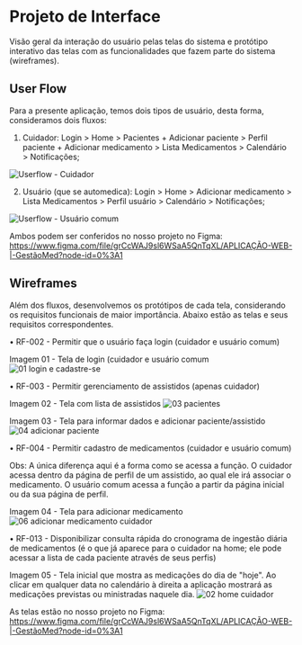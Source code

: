
# Projeto de Interface

Visão geral da interação do usuário pelas telas do sistema e protótipo interativo das telas com as funcionalidades que fazem parte do sistema (wireframes).

## User Flow

Para a presente aplicação, temos dois tipos de usuário, desta forma, consideramos dois fluxos:

1. Cuidador: Login > Home > Pacientes + Adicionar paciente >  Perfil paciente + Adicionar medicamento > Lista Medicamentos > Calendário > Notificações;

![Userflow - Cuidador](https://user-images.githubusercontent.com/90875153/135700546-d307009c-ba41-4473-8d84-205eeb709ea3.png)


2. Usuário (que se automedica): Login > Home > Adicionar medicamento > Lista Medicamentos > Perfil usuário > Calendário > Notificações;

![Userflow - Usuário comum](https://user-images.githubusercontent.com/90875153/135729622-b0bb6576-3139-4eaa-8f43-3236eb32ca1a.png)


Ambos podem ser conferidos no nosso projeto no Figma: https://www.figma.com/file/grCcWAJ9sl6WSaA5QnTqXL/APLICAÇÃO-WEB-|-GestãoMed?node-id=0%3A1


## Wireframes

Além dos fluxos, desenvolvemos os protótipos de cada tela, considerando os requisitos funcionais de maior importância. Abaixo estão as telas e seus requisitos correspondentes.

• RF-002 - Permitir que o usuário faça login (cuidador e usuário comum)

Imagem 01 - Tela de login (cuidador e usuário comum
![01 login e cadastre-se](https://user-images.githubusercontent.com/90875153/136089495-de8ea4f2-7d8c-4983-9f44-25445784c3e4.jpg)

• RF-003 - Permitir gerenciamento de assistidos (apenas cuidador)

Imagem 02 - Tela com lista de assistidos
![03 pacientes](https://user-images.githubusercontent.com/90875153/136089675-2bee8819-dbf4-401c-82d0-6a3ff759d0c2.jpg)

Imagem 03 - Tela para informar dados e adicionar paciente/assistido
![04 adicionar paciente](https://user-images.githubusercontent.com/90875153/136091140-30d1ef24-5bb4-486d-a0de-6c880fc43678.jpg)

• RF-004 - Permitir cadastro de medicamentos (cuidador e usuário comum)

Obs: A única diferença aqui é a forma como se acessa a função. O cuidador acessa dentro da página de perfil de um assistido, ao qual ele irá associar o medicamento. O usuário comum acessa a função a partir da página inicial ou da sua página de perfil.

Imagem 04 - Tela para adicionar medicamento
![06 adicionar medicamento cuidador](https://user-images.githubusercontent.com/90875153/136090016-a394235d-b8ce-4541-a99a-2b07758effe7.jpg)

• RF-013 - Disponibilizar consulta rápida do cronograma de ingestão diária de medicamentos (é o que já aparece para o cuidador na home; ele pode acessar a lista de cada paciente através de seus perfis)

Imagem 05 - Tela inicial que mostra as medicações do dia de "hoje". Ao clicar em qualquer data no calendário à direita a aplicação mostrará as medicações previstas ou ministradas naquele dia.
![02 home cuidador](https://user-images.githubusercontent.com/90875153/136090583-8ac39f70-2db3-4a71-9692-a478ae655cc7.jpg)

As telas estão no nosso projeto no Figma: https://www.figma.com/file/grCcWAJ9sl6WSaA5QnTqXL/APLICAÇÃO-WEB-|-GestãoMed?node-id=0%3A1
